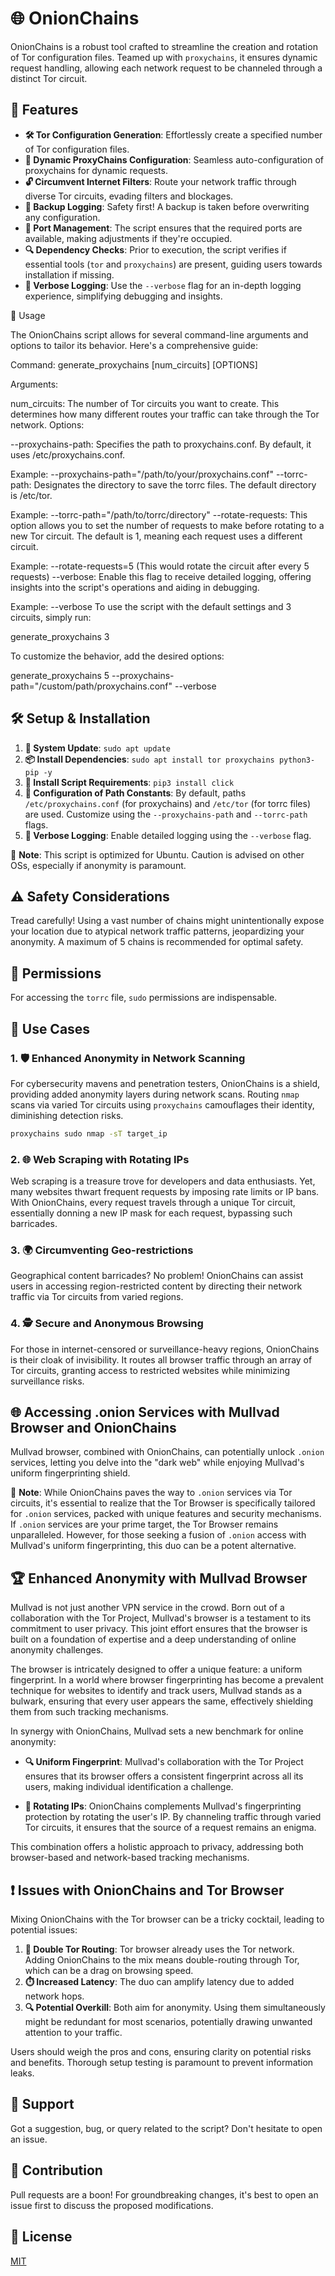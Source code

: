 
# 🌐 OnionChains

OnionChains is a robust tool crafted to streamline the creation and rotation of Tor configuration files. Teamed up with `proxychains`, it ensures dynamic request handling, allowing each network request to be channeled through a distinct Tor circuit.

## 🌟 Features

- **🛠️ Tor Configuration Generation**: Effortlessly create a specified number of Tor configuration files.
- **🔄 Dynamic ProxyChains Configuration**: Seamless auto-configuration of proxychains for dynamic requests.
- **🔓 Circumvent Internet Filters**: Route your network traffic through diverse Tor circuits, evading filters and blockages.
- **🔐 Backup Logging**: Safety first! A backup is taken before overwriting any configuration.
- **🚪 Port Management**: The script ensures that the required ports are available, making adjustments if they're occupied.
- **🔍 Dependency Checks**: Prior to execution, the script verifies if essential tools (`tor` and `proxychains`) are present, guiding users towards installation if missing.
- **📜 Verbose Logging**: Use the `--verbose` flag for an in-depth logging experience, simplifying debugging and insights.

🚀 Usage

The OnionChains script allows for several command-line arguments and options to tailor its behavior. Here's a comprehensive guide:

Command:
generate_proxychains [num_circuits] [OPTIONS]

Arguments:

num_circuits: The number of Tor circuits you want to create. This determines how many different routes your traffic can take through the Tor network.
Options:

--proxychains-path: Specifies the path to proxychains.conf. By default, it uses /etc/proxychains.conf.

Example: --proxychains-path="/path/to/your/proxychains.conf"
--torrc-path: Designates the directory to save the torrc files. The default directory is /etc/tor.

Example: --torrc-path="/path/to/torrc/directory"
--rotate-requests: This option allows you to set the number of requests to make before rotating to a new Tor circuit. The default is 1, meaning each request uses a different circuit.

Example: --rotate-requests=5 (This would rotate the circuit after every 5 requests)
--verbose: Enable this flag to receive detailed logging, offering insights into the script's operations and aiding in debugging.

Example: --verbose
To use the script with the default settings and 3 circuits, simply run:

generate_proxychains 3

To customize the behavior, add the desired options:

generate_proxychains 5 --proxychains-path="/custom/path/proxychains.conf" --verbose

## 🛠️ Setup & Installation

1. **🔄 System Update**: `sudo apt update`
2. **📦 Install Dependencies**: `sudo apt install tor proxychains python3-pip -y`
3. **🐍 Install Script Requirements**: `pip3 install click`
4. **🔧 Configuration of Path Constants**: By default, paths `/etc/proxychains.conf` (for proxychains) and `/etc/tor` (for torrc files) are used. Customize using the `--proxychains-path` and `--torrc-path` flags.
5. **📜 Verbose Logging**: Enable detailed logging using the `--verbose` flag.

🚫 **Note**: This script is optimized for Ubuntu. Caution is advised on other OSs, especially if anonymity is paramount.

## ⚠️ Safety Considerations

Tread carefully! Using a vast number of chains might unintentionally expose your location due to atypical network traffic patterns, jeopardizing your anonymity. A maximum of 5 chains is recommended for optimal safety.

## 🔑 Permissions

For accessing the `torrc` file, `sudo` permissions are indispensable.

## 🎯 Use Cases

### 1. 🛡️ Enhanced Anonymity in Network Scanning

For cybersecurity mavens and penetration testers, OnionChains is a shield, providing added anonymity layers during network scans. Routing `nmap` scans via varied Tor circuits using `proxychains` camouflages their identity, diminishing detection risks.

```bash
proxychains sudo nmap -sT target_ip
```

### 2. 🌐 Web Scraping with Rotating IPs

Web scraping is a treasure trove for developers and data enthusiasts. Yet, many websites thwart frequent requests by imposing rate limits or IP bans. With OnionChains, every request travels through a unique Tor circuit, essentially donning a new IP mask for each request, bypassing such barricades.

### 3. 🌍 Circumventing Geo-restrictions

Geographical content barricades? No problem! OnionChains can assist users in accessing region-restricted content by directing their network traffic via Tor circuits from varied regions.

### 4. 🕵️ Secure and Anonymous Browsing

For those in internet-censored or surveillance-heavy regions, OnionChains is their cloak of invisibility. It routes all browser traffic through an array of Tor circuits, granting access to restricted websites while minimizing surveillance risks.

## 🌐 Accessing .onion Services with Mullvad Browser and OnionChains

Mullvad browser, combined with OnionChains, can potentially unlock `.onion` services, letting you delve into the "dark web" while enjoying Mullvad's uniform fingerprinting shield.

📝 **Note**: While OnionChains paves the way to `.onion` services via Tor circuits, it's essential to realize that the Tor Browser is specifically tailored for `.onion` services, packed with unique features and security mechanisms. If `.onion` services are your prime target, the Tor Browser remains unparalleled. However, for those seeking a fusion of `.onion` access with Mullvad's uniform fingerprinting, this duo can be a potent alternative.

## 🏆 Enhanced Anonymity with Mullvad Browser

Mullvad is not just another VPN service in the crowd. Born out of a collaboration with the Tor Project, Mullvad's browser is a testament to its commitment to user privacy. This joint effort ensures that the browser is built on a foundation of expertise and a deep understanding of online anonymity challenges.

The browser is intricately designed to offer a unique feature: a uniform fingerprint. In a world where browser fingerprinting has become a prevalent technique for websites to identify and track users, Mullvad stands as a bulwark, ensuring that every user appears the same, effectively shielding them from such tracking mechanisms.

In synergy with OnionChains, Mullvad sets a new benchmark for online anonymity:

- **🔍 Uniform Fingerprint**: Mullvad's collaboration with the Tor Project ensures that its browser offers a consistent fingerprint across all its users, making individual identification a challenge.
    
- **🔄 Rotating IPs**: OnionChains complements Mullvad's fingerprinting protection by rotating the user's IP. By channeling traffic through varied Tor circuits, it ensures that the source of a request remains an enigma.
    

This combination offers a holistic approach to privacy, addressing both browser-based and network-based tracking mechanisms.

## ❗ Issues with OnionChains and Tor Browser

Mixing OnionChains with the Tor browser can be a tricky cocktail, leading to potential issues:

1. **🔄 Double Tor Routing**: Tor browser already uses the Tor network. Adding OnionChains to the mix means double-routing through Tor, which can be a drag on browsing speed.
2. **⏱️ Increased Latency**: The duo can amplify latency due to added network hops.
3. **🔍 Potential Overkill**: Both aim for anonymity. Using them simultaneously might be redundant for most scenarios, potentially drawing unwanted attention to your traffic.

Users should weigh the pros and cons, ensuring clarity on potential risks and benefits. Thorough setup testing is paramount to prevent information leaks.

## 💬 Support

Got a suggestion, bug, or query related to the script? Don't hesitate to open an issue.

## 🤝 Contribution

Pull requests are a boon! For groundbreaking changes, it's best to open an issue first to discuss the proposed modifications.

## 📜 License

[MIT](https://choosealicense.com/licenses/mit/)
